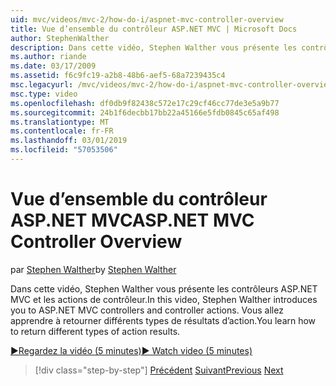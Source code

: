 ```yaml
---
uid: mvc/videos/mvc-2/how-do-i/aspnet-mvc-controller-overview
title: Vue d’ensemble du contrôleur ASP.NET MVC | Microsoft Docs
author: StephenWalther
description: Dans cette vidéo, Stephen Walther vous présente les contrôleurs ASP.NET MVC et les actions de contrôleur. Vous allez apprendre à retourner différents types de résultats d’action.
ms.author: riande
ms.date: 03/17/2009
ms.assetid: f6c9fc19-a2b8-48b6-aef5-68a7239435c4
msc.legacyurl: /mvc/videos/mvc-2/how-do-i/aspnet-mvc-controller-overview
msc.type: video
ms.openlocfilehash: df0db9f82438c572e17c29cf46cc77de3e5a9b77
ms.sourcegitcommit: 24b1f6decbb17bb22a45166e5fdb0845c65af498
ms.translationtype: MT
ms.contentlocale: fr-FR
ms.lasthandoff: 03/01/2019
ms.locfileid: "57053506"
---
```

<a name="aspnet-mvc-controller-overview"></a><span data-ttu-id="3d09e-104">Vue d’ensemble du contrôleur ASP.NET MVC</span><span class="sxs-lookup"><span data-stu-id="3d09e-104">ASP.NET MVC Controller Overview</span></span>
====================
<span data-ttu-id="3d09e-105">par [Stephen Walther](https://github.com/StephenWalther)</span><span class="sxs-lookup"><span data-stu-id="3d09e-105">by [Stephen Walther](https://github.com/StephenWalther)</span></span>

<span data-ttu-id="3d09e-106">Dans cette vidéo, Stephen Walther vous présente les contrôleurs ASP.NET MVC et les actions de contrôleur.</span><span class="sxs-lookup"><span data-stu-id="3d09e-106">In this video, Stephen Walther introduces you to ASP.NET MVC controllers and controller actions.</span></span> <span data-ttu-id="3d09e-107">Vous allez apprendre à retourner différents types de résultats d’action.</span><span class="sxs-lookup"><span data-stu-id="3d09e-107">You learn how to return different types of action results.</span></span>

[<span data-ttu-id="3d09e-108">&#9654;Regardez la vidéo (5 minutes)</span><span class="sxs-lookup"><span data-stu-id="3d09e-108">&#9654; Watch video (5 minutes)</span></span>](https://channel9.msdn.com/Blogs/ASP-NET-Site-Videos/aspnet-mvc-controller-overview)

> [!div class="step-by-step"]
> <span data-ttu-id="3d09e-109">[Précédent](understanding-models-views-and-controllers.md)
> [Suivant](understanding-controllers-controller-actions-and-action-results.md)</span><span class="sxs-lookup"><span data-stu-id="3d09e-109">[Previous](understanding-models-views-and-controllers.md)
[Next](understanding-controllers-controller-actions-and-action-results.md)</span></span>
